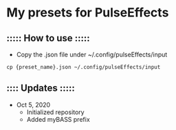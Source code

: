# My presets for PulseEffects

## ::::: How to use :::::
- Copy the .json file under ~/.config/pulseEffects/input<br/>

```cp {preset_name}.json ~/.config/pulseEffects/input```<br/>

## :::: Updates :::::
- Oct 5, 2020
    - Initialized repository
    - Added myBASS prefix